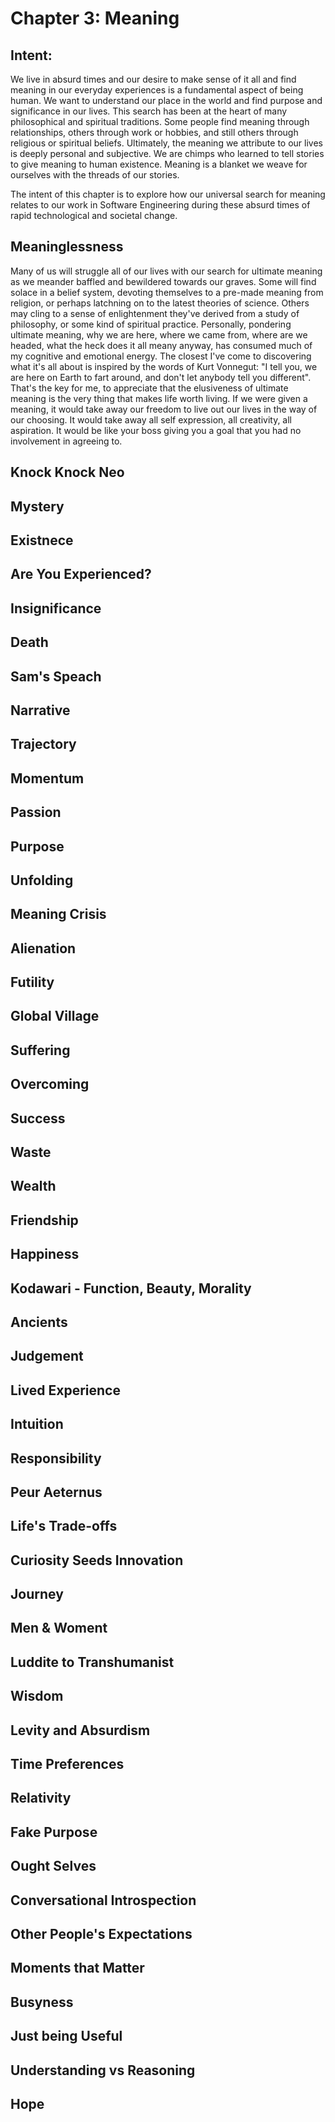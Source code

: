 # Chapter 3: Meaning

## Intent:
We live in absurd times and our desire to make sense of it all and find meaning in our everyday experiences is a fundamental aspect of being human.  We want to understand our place in the world and find purpose and significance in our lives.  This search has been at the heart of many philosophical and spiritual traditions.  Some people find meaning through relationships, others through work or hobbies, and still others through religious or spiritual beliefs. Ultimately, the meaning we attribute to our lives is deeply personal and subjective.  We are chimps who learned to tell stories to give meaning to human existence.  Meaning is a blanket we weave for ourselves with the threads of our stories.

The intent of this chapter is to explore how our universal search for meaning relates to our work in Software Engineering during these absurd times of rapid technological and societal change.

## Meaninglessness
Many of us will struggle all of our lives with our search for ultimate meaning as we meander baffled and bewildered towards our graves.  Some will find solace in a belief system, devoting themselves to a pre-made meaning from religion, or perhaps latchning on to the latest theories of science.  Others may cling to a sense of enlightenment they've derived from a study of philosophy, or some kind of spiritual practice.  Personally, pondering ultimate meaning, why we are here, where we came from, where are we headed, what the heck does it all meany anyway, has consumed much of my cognitive and emotional energy.  The closest I've come to discovering what it's all about is inspired by the words of Kurt Vonnegut: "I tell you, we are here on Earth to fart around, and don't let anybody tell you different".  That's the key for me, to appreciate that the elusiveness of ultimate meaning is the very thing that makes life worth living.  If we were given a meaning, it would take away our freedom to live out our lives in the way of our choosing.  It would take away all self expression, all creativity, all aspiration.  It would be like your boss giving you a goal that you had no involvement in agreeing to.

## Knock Knock Neo

## Mystery

## Existnece

## Are You Experienced?

## Insignificance

## Death

## Sam's Speach

## Narrative

## Trajectory

## Momentum

## Passion

## Purpose

## Unfolding

## Meaning Crisis

## Alienation

## Futility

## Global Village

## Suffering

## Overcoming

## Success

## Waste

## Wealth

## Friendship

## Happiness

## Kodawari - Function, Beauty, Morality

## Ancients

## Judgement

## Lived Experience

## Intuition

## Responsibility

## Peur Aeternus

## Life's Trade-offs

## Curiosity Seeds Innovation

## Journey

## Men & Woment

## Luddite to Transhumanist

## Wisdom

## Levity and Absurdism

## Time Preferences

## Relativity

## Fake Purpose

## Ought Selves

## Conversational Introspection

## Other People's Expectations

## Moments that Matter

## Busyness

## Just being Useful

## Understanding vs Reasoning

## Hope



